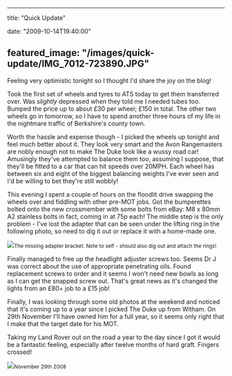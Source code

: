 
---
title: "Quick Update"

date: "2009-10-14T19:40:00"

featured_image: "/images/quick-update/IMG_7012-723890.JPG"
---


Feeling very optimistic tonight so I thought I'd share the joy on the blog!

Took the first set of wheels and tyres to ATS today to get them <span>transferred</span> over.  Was <span style="font-style: italic;">slightly</span> depressed when they told me I needed tubes too.  Bumped the price up to about £30 per wheel; £150 in total.  The other two wheels go in tomorrow, so I have to spend another three hours of my life in the nightmare traffic of Berkshire's county town.

Worth the hassle and expense though - I picked the wheels up tonight and feel much better about it.  They look very smart and the Avon <span><span>Rangemasters</span></span> are nobly enough not to make The Duke look like a wussy road car!  Amusingly they've attempted to balance them too, assuming I suppose, that they'll be fitted to a car that can hit speeds over 20MPH.  Each wheel has between six and eight of the biggest balancing weights I've ever seen and I'd be willing to bet they're still wobbly!

This evening I spent a couple of hours on the floodlit drive swapping the wheels over and fiddling with other <span><span>pre</span></span>-MOT jobs.  Got the <span><span>bumperettes</span></span> bolted onto the new <span><span>crossmember</span></span> with some bolts from eBay: M8 x 80mm A2 stainless bolts in fact, coming in at 75p each!  The middle step is the only problem - I've lost the adapter that can be seen under the lifting ring in the following photo, so need to dig it out or replace it with a home-made one.

<a href="http://danandtheduke.co.uk/uploaded_images/IMG_7012-723893.JPG"><img src="/images/quick-update/IMG_7012-723890.JPG"/></a><span style="font-size:85%;">The missing adapter bracket.  Note to self - should also dig out and attach the rings!</span>

Finally managed to free up the headlight adjuster screws too.  Seems Dr J was correct about the use of appropriate penetrating oils.  Found replacement screws to order and it seems I won't need new bowls as long as I can get the snapped screw out.  That's great news as it's changed the lights from an £80+ job to a £15 job!

Finally, I was looking through some old photos at the weekend and noticed that it's coming up to a year since I picked The Duke up from <span><span>Witham</span></span>.  On 29<span><span>th</span></span> November I'll have owned him for a full year, so it seems only right that I make that the target date for his MOT.

Taking my Land Rover out on the road a year to the day since I got it would be a fantastic feeling, especially after twelve months of hard graft.  Fingers crossed!

<a href="http://danandtheduke.co.uk/uploaded_images/IMG_4214-725993.JPG"><img src="/images/quick-update/IMG_4214-725991.JPG"/></a><span style="font-size:85%;">November 29<span><span>th</span></span> 2008</span>

